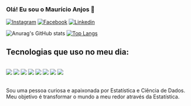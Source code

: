 ### Olá! Eu sou o Maurício Anjos 👋

[![Instagram](https://img.shields.io/badge/Instagram-E4405F?style=for-the-badge&logo=instagram&logoColor=white)]([https://www.instagram.com/](https://www.instagram.com/mauriciow02/))
[![Facebook](https://img.shields.io/badge/Facebook-1877F2?style=for-the-badge&logo=facebook&logoColor=white)]([https://www.instagram.com/](https://www.facebook.com/mauricioanjoss/))
[![Linkedin](https://img.shields.io/badge/LinkedIn-0077B5?style=for-the-badge&logo=linkedin&logoColor=white)](https://www.linkedin.com/in/mauricio-anjos-b0b732284)

![Anurag's GitHub stats](https://github-readme-stats.vercel.app/api?username=Mauricio235&show_icons=true&theme=cobalt)
[![Top Langs](https://github-readme-stats.vercel.app/api/top-langs/?username=Mauricio235&layout=donut)](https://github.com/anuraghazra/github-readme-stats)

## Tecnologias que uso no meu dia:

<div style = "display: inline_block"><br/>
  <img align: "center" alt: "hlml5" src = "https://img.shields.io/badge/Python-3776AB?style=for-the-badge&logo=python&logoColor=white"/>
  <img align: "center" alt: "hlml5" src = "https://img.shields.io/badge/Sass-CC6699?style=for-the-badge&logo=sass&logoColor=white"/>
  <img align: "center" alt: "hlml5" src = "https://img.shields.io/badge/R-276DC3?style=for-the-badge&logo=r&logoColor=white"/>
  <img align: "center" alt: "hlml5" src = "https://img.shields.io/badge/Markdown-000000?style=for-the-badge&logo=markdown&logoColor=white"/>
  <img align: "center" alt: "hlml5" src = "https://img.shields.io/badge/PostgreSQL-316192?style=for-the-badge&logo=postgresql&logoColor=white"/>
  <img align: "center" alt: "hlml5" src = "https://img.shields.io/badge/MySQL-00000F?style=for-the-badge&logo=mysql&logoColor=white"/>
  <img align: "center" alt: "hlml5" src = "https://img.shields.io/badge/Microsoft_Excel-217346?style=for-the-badge&logo=microsoft-excel&logoColor=white"/>
  <img align: "center" alt: "hlml5" src = "https://img.shields.io/badge/Amazon_AWS-232F3E?style=for-the-badge&logo=amazon-aws&logoColor=white"/>
</div><br/>

Sou uma pessoa curiosa e apaixonada por Estatística e Ciência de Dados. Meu objetivo é transformar o mundo a meu redor através da Estatística.




